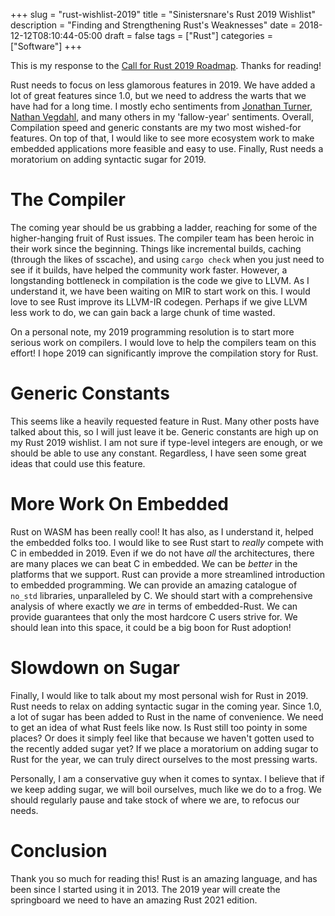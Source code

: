 +++
slug = "rust-wishlist-2019"
title = "Sinistersnare's Rust 2019 Wishlist"
description = "Finding and Strengthening Rust's Weaknesses"
date = 2018-12-12T08:10:44-05:00
draft = false
tags = ["Rust"]
categories = ["Software"]
+++

This is my response to the
[Call for Rust 2019 Roadmap](https://blog.rust-lang.org/2018/12/06/call-for-rust-2019-roadmap-blogposts.html).
Thanks for reading!

Rust needs to focus on less glamorous features in 2019. We have added a lot of great features since 1.0, but we need to address the warts that we have had for a long time. I mostly echo sentiments from
[Jonathan Turner](https://www.jonathanturner.org/2018/12/the-fallow-year.html),
[Nathan Vegdahl](https://blog.cessen.com/post/2018_12_12_rust_2019_its_the_little_things), and many others in my 'fallow-year' sentiments. Overall, Compilation speed and generic constants are my two most wished-for features. On top of that, I would like to see more ecosystem work to make embedded applications more feasible and easy to use. Finally, Rust needs a moratorium on adding syntactic sugar for 2019.

# The Compiler #

The coming year should be us grabbing a ladder, reaching for some of the higher-hanging fruit of Rust issues. The compiler team has been heroic in their work since the beginning. Things like incremental builds, caching (through the likes of sscache), and using `cargo check` when you just need to see if it builds, have helped the community work faster. However, a longstanding bottleneck in compilation is the code we give to LLVM. As I understand it, we have been waiting on MIR to start work on this. I would love to see Rust improve its LLVM-IR codegen. Perhaps if we give LLVM less work to do, we can gain back a large chunk of time wasted.

On a personal note, my 2019 programming resolution is to start more serious work on compilers. I would love to help the compilers team on this effort! I hope 2019 can significantly improve the compilation story for Rust.

# Generic Constants #

This seems like a heavily requested feature in Rust. Many other posts have talked about this, so I will just leave it be. Generic constants are high up on my Rust 2019 wishlist. I am not sure if type-level integers are enough, or we should be able to use any constant. Regardless, I have seen some great ideas that could use this feature.

# More Work On Embedded #

Rust on WASM has been really cool! It has also, as I understand it, helped the embedded folks too. I would like to see Rust start to _really_ compete with C in embedded in 2019. Even if we do not have _all_ the architectures, there are many places we can beat C in embedded. We can be _better_ in the platforms that we support. Rust can provide a more streamlined introduction to embedded programming. We can provide an amazing catalogue of `no_std` libraries, unparalleled by C. We should start with a comprehensive analysis of where exactly we _are_ in terms of embedded-Rust. We can provide guarantees that only the most hardcore C users strive for. We should lean into this space, it could be a big boon for Rust adoption!


# Slowdown on Sugar #

Finally, I would like to talk about my most personal wish for Rust in 2019. Rust needs to relax on adding syntactic sugar in the coming year. Since 1.0, a lot of sugar has been added to Rust in the name of convenience. We need to get an idea of what Rust feels like now. Is Rust still too pointy in some places? Or does it simply feel like that because we haven't gotten used to the recently added sugar yet? If we place a moratorium on adding sugar to Rust for the year, we can truly direct ourselves to the most pressing warts.

Personally, I am a conservative guy when it comes to syntax. I believe that if we keep adding sugar, we will boil ourselves, much like we do to a frog. We should regularly pause and take stock of where we are, to refocus our needs.


# Conclusion #

Thank you so much for reading this! Rust is an amazing language, and has been since I started using it in 2013. The 2019 year will create the springboard we need to have an amazing Rust 2021 edition.
